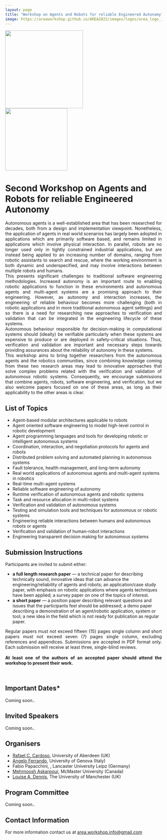 ```yaml
---
layout: page
title: "Workshop on Agents and Robots for reliable Engineered Autonomy"
image: https://areaworkshop.github.io/AREA2022/images/logos/area_logo_1.png
---
```


<div class="columns large-7" >
<div markdown="1">

<!--<div style="float:left; clear:right; width:50%">
<img src="https://areaworkshop.github.io/AREA2022/images/logos/area_logo_1.png" style="width:250px"/>
</div>-->
<div>
<img src="https://areaworkshop.github.io/AREA2022/images/logos/area_logo_1.png" style="width:250px"/>
</div>

</div>
</div>

<div class="columns large-5" >
<div markdown="1">

<!--<div style="float:left; clear:right; width:50%">
<img src="https://areaworkshop.github.io/AREA2022/images/logos/ijcai_logo.png" style="width:250px"/>
</div>-->
<div>
<img src="https://areaworkshop.github.io/AREA2022/images/logos/ijcai_logo.png" style="width:200px"/>
</div>

</div>
</div>



<div class="columns large-7" >
<div markdown="1">

# Second Workshop on Agents and Robots for reliable Engineered Autonomy

<p align="justify">
  Autonomous agents is a well-established area that has been researched for decades, both from a design and implementation viewpoint.  Nonetheless, the application of agents in real world scenarios has largely been adopted in applications which are primarily software based, and remains limited in applications which involve physical interaction.
  In parallel, robots are no longer used only in tightly constrained industrial applications, but are instead being applied to an increasing number of domains, ranging from robotic assistants to search and rescue, where the working environment is both dynamic and underspecified, and may involve interactions between multiple robots and humans.
<br>
  This presents significant challenges to traditional software engineering methodologies.  Increased autonomy is an important route to enabling robotic applications to function in these environments and autonomous agents and multi-agent systems are a promising approach to their engineering.  However, as autonomy and interaction increases, the engineering of reliable behaviour becomes more challenging (both in robotic applications and in more traditional autonomous agent settings) and so there is a need for researching new approaches to verification and validation that can be integrated in the engineering lifecycle of these systems.
<br>
  Autonomous behaviour responsible for decision-making in computational systems should (ideally) be verifiable particularly when these systems are expensive to produce or are deployed in safety-critical situations. Thus, verification and validation are important and necessary steps towards providing assurances about the reliability of autonomy in these systems.
<br>
  This workshop aims to bring together researchers from the autonomous agents and the robotics communities, since combining knowledge coming from these two research areas may lead to innovative approaches that solve complex problems related with the verification and validation of autonomous robotic systems. Consequently, we encourage submissions that combine agents, robots, software engineering, and verification, but we also welcome papers focused on one of these areas, as long as their applicability to the other areas is clear.
</p>

<!---
## Motivation

## Aim
--->

## List of Topics

<ul>
  <li> Agent-based modular architectures applicable to robots </li>
   <li> Agent oriented software engineering to model high-level control in robotic development </li>
   <li> Agent programming languages and tools for developing robotic or intelligent autonomous systems</li>
   <li> Coordination, interaction, and negotiation protocols for agents and robots</li>
   <li> Distributed problem solving and automated planning in autonomous systems</li>
   <li> Fault tolerance, health-management, and long-term autonomy</li>
   <li> Real world applications of autonomous agents and multi-agent systems in robotics</li>
   <li> Real-time multi-agent systems</li>
   <li> Reliable software engineering of autonomy</li>
   <li> Runtime verification of autonomous agents and robotic systems</li>
   <li> Task and resource allocation in multi-robot systems</li>
   <li> Verification and validation of autonomous systems</li>
   <li> Testing and simulation tools and techniques for autonomous or robotic systems</li>
   <li> Engineering reliable interactions between humans and autonomous robots or agents</li>
   <li> Verification and validation of human-robot interactions</li>
   <li> Engineering transparent decision making for autonomous systems</li>
</ul>

<!---
## Workshop Format

<p align="justify">
This event is planned as a one-day workshop. Our aim is to have three reviews per paper. At least one of the authors of an accepted paper should attend the workshop to present their work. Depending on the number of submissions, we would like to have a discussion panel at the end. We also expect to have at least one invited talk, focused on autonomous decision-making with agents applied to robotic systems.
</p>
--->

## Submission Instructions

<p align="justify">
Participants are invited to submit either:
<ul>
  <li><b>a full length research paper</b>
    &mdash;
    a technical paper for describing technically sound, innovative ideas that can advance the engineering/reliability of agents and robots;
    an application/case study paper, with emphasis on robotic applications where agents techniques have been applied;
    a survey paper on one of the topics of interest.</li>
  <li><b>a short paper</b>
    &mdash;
    a position paper describing relevant questions and issues that the participants feel should be addressed;
    a demo paper describing a demonstration of an agent/robotic application, system or tool;
    a new idea in the field which is not ready for publication as regular paper.</li>
</ul>
</p>
<p align="justify">
Regular papers must not exceed fifteen (15) pages single column and short papers must not exceed seven (7) pages single column, excluding references and appendices.
Submissions are accepted in PDF format only. Each submission will receive at least three, single-blind reviews.
<br><br>
<b>At least one of the authors of an accepted paper should attend the workshop to present their work. </b>
<br><br>
<!-- The proceedings of the workshop will be published with EPTCS (<a href="http://www.eptcs.org/">http://www.eptcs.org/</a>). Formatting guidelines should follow EPTCS style: <a href="http://style.eptcs.org/">http://style.eptcs.org/</a>
<br><br>
Submission link: <a href="https://easychair.org/my/conference?conf=area2021#">https://easychair.org/my/conference?conf=area2020#</a>
<br><br>
We will evaluate applying for a special issue on a Journal (to be selected) where revised selected and extended papers will be published.
-->
</p>

<!-- ## Accepted Papers

<div style="text-align:justify;">
<ul>
  <li>
  Peter Stringer, Rafael Cardoso, Xiaowei Huang and Louise Dennis. <i>Towards the Verification of Adaptable Reasoning in Autonomous Systems</i>.
  </li>
  <li>
  Eleonora Iotti, Giuseppe Petrosino, Stefania Monica and Federico Bergenti. <i>Early Experiments on Programming Autonomous Robots in Jadescript</i>.
  </li>
  <li>
  Livia Lestingi, Mehrnoosh Askarpour, Marcello Maria Bersani and Matteo Rossi. <i>Statistical Model Checking of Human-Robot Interaction Scenarios</i>.
  </li>
  <li>
  Victoria Edwards, Loy McGuire and Signe Redfield. <i>Establishing Reliable Robot Behavior using Capability Analysis Tables</i>.
  </li>
  <li>
  Simón C. Smith and Subramanian Ramamoorthy. <i>Semi-supervised Learning From Demonstration through Program Synthesis: An Inspection Robot Case Study</i>.
  </li>
  <li>
  Tuomas Halvari, Jukka K. Nurminen and Tommi Mikkonen. <i>Testing the Robustness of AutoML Systems</i>.
  </li>
  <li>
  Mehrnoosh Askarpour, Matteo Rossi and Omer Tiryakiler. <i>Co-Simulation of Human-Robot Collaboration: from Temporal Logic to 3D Simulation</i>.
  </li>
  <li>
  Connor Basich, Justin Svegliato and Shlomo Zilberstein. <i>Improving Competence for Reliable Autonomy</i>.
  </li>
  <li>
  Chidiebere Onyedinma, Patrick Gavigan and Babak Esfandiari. <i>Toward Campus Mail Delivery Using BDI</i>.
  </li>
  <li>
  Davide Ancona, Chiara Bassano, Manuela Chessa, Viviana Mascardi and Fabio Solari. <i>Engineering Reliable Interactions in the Reality-Artificiality Continuum</i>.
  </li>
</ul>
</div>

## Provisional programme : Friday 4th of September

The time is in <a href="https://time.is/it/CEST">CEST timezone</a>.

<table>
    <body>
        <tr>
            <th>13:00</th>
            <td colspan="4" class="stage-saturn">Welcome</td>
        </tr>
        <tr>
            <th>13:10</th>
            <td colspan="4" class="stage-earth">Keynote: <a href="https://sites.google.com/view/charles-lesire"> Charles Lesire </a>
              <span> Abstract: TBA
              </span>
            </td>
        </tr>
        <tr>
            <th>13:40</th>
            <td colspan="4" class="stage-venus">
            Question and Answer: Verification
            <span>
              Peter Stringer, Rafael Cardoso, Xiaowei Huang and Louise Dennis.
              <i>Towards the Verification of Adaptable Reasoning in Autonomous Systems</i>.
            </span>
            <br/>
            <span>
              Livia Lestingi, Mehrnoosh Askarpour, Marcello Maria Bersani and Matteo Rossi.
              <i>Statistical Model Checking of Human-Robot Interaction Scenarios</i>.
            </span>
            </td>
        </tr>
        <tr>
            <th>14:00</th>
            <td colspan="4" class="stage-mars">
            Question and Answer: Reliability
            <span>
              Victoria Edwards, Loy McGuire and Signe Redfield.
              <i>Establishing Reliable Robot Behavior using Capability Analysis Tables</i>.
            </span>
            <br/>
            <span>
              Connor Basich, Justin Svegliato and Shlomo Zilberstein.
              <i>Improving Competence for Reliable Autonomy</i>.
            </span>
            </td>
        </tr>
        <tr>
            <th>14:20</th>
            <td colspan="4" class="stage-venus">
            Question and Answer: Engineering
            <span>
              Eleonora Iotti, Giuseppe Petrosino, Stefania Monica and Federico Bergenti.
              <i>Early Experiments on Programming Autonomous Robots in Jadescript</i>.
            </span>
            <br/>
            <span>
              Chidiebere Onyedinma, Patrick Gavigan and Babak Esfandiari.
              <i>Toward Campus Mail Delivery Using BDI</i>.
            </span>
            </td>
        </tr>
       <tr>
            <th>14:40</th>
            <td colspan="4" class="stage-mercury">Break</td>
        </tr>
        <tr>
            <th>14:50</th>
            <td colspan="4" class="stage-earth">Keynote 2
              <span>TBA
              </span>
            </td>
        </tr>
        <tr>
            <th>15:20</th>
            <td colspan="4" class="stage-mars">
            Question and Answer: Learning
            <span>
              Simón C. Smith and Subramanian Ramamoorthy.
              <i>Semi-supervised Learning From Demonstration through Program Synthesis: An Inspection Robot Case Study</i>.
            </span>
            <br/>
            <span>
              Tuomas Halvari, Jukka K. Nurminen and Tommi Mikkonen.
              <i>Testing the Robustness of AutoML Systems</i>.
            </span>
            </td>
        </tr>
        <tr>
            <th>15:40</th>
            <td colspan="4" class="stage-venus">
            Question and Answer: Simulation
            <span>
              Mehrnoosh Askarpour, Matteo Rossi and Omer Tiryakiler.
              <i>Co-Simulation of Human-Robot Collaboration: from Temporal Logic to 3D Simulation</i>.
            </span>
            <br/>
            <span>
              	Davide Ancona, Chiara Bassano, Manuela Chessa, Viviana Mascardi and Fabio Solari	.
              <i>Engineering Reliable Interactions in the Reality-Artificiality Continuum</i>.
            </span>
            </td>
        </tr>
        <tr>
            <th>16:00</th>
            <td colspan="4" class="stage-earth">Keynote 3
              <span>TBA
              </span>
            </td>
        </tr>
        <tr>
            <th>16:30</th>
            <td colspan="4" class="stage-jupiter">Discussion panel
              <span> TBA
              </span>
            </td>
        </tr>
        <tr>
            <th>17:00</th>
            <td colspan="4" class="stage-saturn">Closing remarks
            </td>
        </tr>
    </body>
</table> -->

<div style="margin-top:10px;"></div>

<!-- ### Patronage

<a href="https://rainhub.org.uk/" target="_blank">
  <img align="left" src="https://areaworkshop.github.io/AREA2022/images/logos/RAIN.png" style="height:100px" style="width:100px" alt="RAIN Hub" title="RAIN Hub" hspace="10"/>
</a>
<a href="https://orcahub.org/" target="_blank">
  <img align="left" src="https://areaworkshop.github.io/AREA2022/images/logos/orca.jpeg" style="height:100px" style="width:100px" alt="ORCA Hub" title="ORCA Hub" hspace="10"/>
</a>
<a href="https://www.fairspacehub.org/" target="_blank">
  <img align="left" src="https://areaworkshop.github.io/AREA2022/images/logos/FAIR-SPACE_Logo_Col.png" style="height:100px" style="width:150px" alt="FAIR-SPACE Hub" title="FAIR-SPACE Hub" hspace="20"/>
</a>
<a href="https://www.consorzio-cini.it/index.php/en/labaiis-home" target="_blank">
  <img align="left" src="https://areaworkshop.github.io/AREA2022/images/logos/Logo_AIIS.jpg" style="height:140px" style="width:140px" alt="Milano - Bicocca Node of theAIIS(ArtificialIntelligence andIntelligentSystems) CINI National Lab" title="Milano - Bicocca Node of theAIIS(ArtificialIntelligence andIntelligentSystems) CINI National Lab"/>
</a> -->

<!-- <br />&nbsp;
<br />&nbsp;
<br />&nbsp;
<br />&nbsp;
<br />&nbsp; -->

<!-- ### Media Partner

<a href="https://www.mdpi.com/journal/jsan" target="_blank">
  <img align="left" src="https://areaworkshop.github.io/AREA2022/images/logos/JSAN_partnership.png" style="height:200px" style="width:200px" alt="Journal of Sensor and Actuator Networks" title="Journal of Sensor and Actuator Networks" hspace="20"/>
</a>
<a href="https://www.mdpi.com/journal/computers" target="_blank">
  <img align="left" src="https://areaworkshop.github.io/AREA2022/images/logos/Computers_partnership-01.png" style="height:200px" style="width:200px" alt="Computers — Open Access Journal" title="Computers — Open Access Journal" hspace="20"/>
</a>
-->

</div>
</div>

<div class="columns large-5" >
<div markdown="1">


## Important Dates*

Coming soon..

<!-- <ul>
<li><b><s>Paper Submission Deadline: 10th May 2020 (AoE, UTC-12)</s></b></li>
<li><s>Paper Notification: 10th June 2020</s></li>
<li>Camera Ready: 10th July 2020</li>
<li>Workshop: 29th or 30th August or 4th or 5th September 2020</li>
  <br>
*AREA 2020 will be held virtually. More information about the format and confirmation of the exact date of the workshop will follow as soon as it is confirmed with the ijcai workshop chairs.
</ul> -->

## Invited Speakers

Coming soon..

<!-- <ul>
<li><a href="https://sites.google.com/view/charles-lesire" target="_blank">Charles Lesire</a>, Senior Research Fellow at ONERA (French Aerospace Lab) (France)</li>
  <li>to be announced</li>
</ul> -->

## Organisers

<ul>
  <li><a href="https://rafaelcaue.github.io/" target="_blank">Rafael C. Cardoso</a>, University of Aberdeen (UK)</li>
  <li><a href="https://angeloferrando.github.io/website/" target="_blank">Angelo Ferrando</a>, University of Genova (Italy)</li>
  <li>Fabio Papacchini, , Lancaster University Leipz (Germany)</li>
  <li><a href="https://askarpour.github.io/" target="_blank">Mehrnoosh Askarpour</a>, McMaster University (Canada)</li>
  <li><a href="https://www.research.manchester.ac.uk/portal/louise.dennis.html" target="_blank">Louise A. Dennis</a>, The University of Manchester (UK)</li>
</ul>

## Program Committee

Coming soon..

<!-- <ul>
<li>Gleifer Vaz Alves, Federal University of Technology – Paraná (Brazil)</li>
<li>Mehrnoosh Askarpour, Politecnico di Milano (Italy)</li>
<li>Amel Bennaceur, The Open University (UK)</li>
<li>Olivier Boissier, Mines Saint-Étienne (France)</li>
<li>Rafael H. Bordini, PUCRS (Brazil)</li>
<li>Jürgen Dix, Clausthal University of Technology (Germany)</li>
<li>Michael Fisher, University of Liverpool (UK)</li>
<li>Meng Guo, Bosch Center for Artificial Intelligence (Germany)</li>
<li>Nico Hochgeschwender, Hochschule Bonn-Rhein-Sieg (Germany)</li>
<li>Jomi F. Hübner, UFSC (Brazil)</li>
<li>Bruno Lacerda, University of Oxford (UK)</li>
<li>Brian Logan, University of Nottingham (UK)</li>
<li>Leonardo Mariani, University of Milano Bicocca (Italy)</li>
<li>Viviana Mascardi, Genoa University (Italy)</li>
<li>Ilaria Matteucci, Istituto di Informatica e Telematica, CNR (Italy)</li>
<li>Ettore Merlo, Ecole Polytechnique of Montreal (Canada)</li>
<li>Alexandre de Oliverira Zamberlan, UFN (Brazil)</li>
<li>Eva Onaindia, Polytechnic University of Valencia (Spain)</li>
<li>John-Paul Ore, Department of Computer Science at NC State University (US)</li>
<li>Liliana Pasquale, University College Dublin and  Lero - the Irish Software Research Centre (Ireland)</li>
<li>Fabrizio Pastore, SnT Centre for Security Reliability and Trust (Luxembourg)</li>
<li>Patrizio Pelliccione, Chalmers | University of Gothenburg (Sweden) and University of L'Aquila (Italy)</li>
<li>Pedro Ribeiro, University of York (UK)</li>
<li>Alessandro Ricci, University of Bologna (Italy)</li>
<li>Ana Paula Rocha, University of Porto (Portugal)</li>
<li>Oliviero Riganelli, University of Milano Bicocca (Italy)</li>
<li>Lavindra da Silva, University of Cambridge (UK)</li>
<li>Christos Tsigkanos, Technical University of Vienna (Austria)</li>
</ul> -->

## Contact Information

For more information contact us at <a href="mailto:area.workshop.info@gmail.com">area.workshop.info@gmail.com</a>

</div>
</div>
